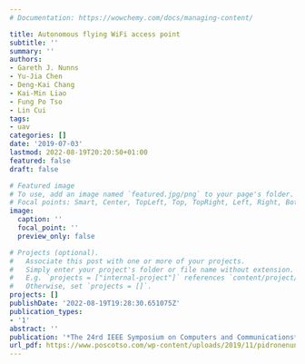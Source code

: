 ```yaml
---
# Documentation: https://wowchemy.com/docs/managing-content/

title: Autonomous flying WiFi access point
subtitle: ''
summary: ''
authors:
- Gareth J. Nunns
- Yu-Jia Chen
- Deng-Kai Chang
- Kai-Min Liao
- Fung Po Tso
- Lin Cui
tags:
- uav
categories: []
date: '2019-07-03'
lastmod: 2022-08-19T20:20:50+01:00
featured: false
draft: false

# Featured image
# To use, add an image named `featured.jpg/png` to your page's folder.
# Focal points: Smart, Center, TopLeft, Top, TopRight, Left, Right, BottomLeft, Bottom, BottomRight.
image:
  caption: ''
  focal_point: ''
  preview_only: false

# Projects (optional).
#   Associate this post with one or more of your projects.
#   Simply enter your project's folder or file name without extension.
#   E.g. `projects = ["internal-project"]` references `content/project/deep-learning/index.md`.
#   Otherwise, set `projects = []`.
projects: []
publishDate: '2022-08-19T19:28:30.651075Z'
publication_types:
- '1'
abstract: ''
publication: '*The 24rd IEEE Symposium on Computers and Communications*'
url_pdf: https://www.poscotso.com/wp-content/uploads/2019/11/pidronenunns2019.pdf
---
```


